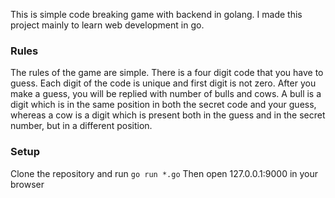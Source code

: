 This is simple code breaking game with backend in golang. I made this project mainly to learn web development in go.

### Rules

The rules of the game are simple. There is a four digit code that you have to guess. Each digit of the code is unique and first digit is not zero.
After you make a guess, you will be replied with number of bulls and cows.
A bull is a digit which is in the same position in both the secret code and your guess, whereas a cow is a digit which is present both in the guess and in the secret number, but in a different position.

### Setup

Clone the repository and run
`go run *.go`
Then open 127.0.0.1:9000 in your browser
